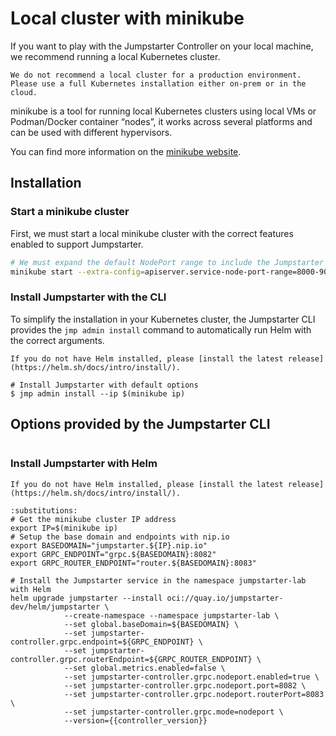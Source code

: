 # Local cluster with minikube

If you want to play with the Jumpstarter Controller on your local machine,
we recommend running a local Kubernetes cluster.

```{warning}
We do not recommend a local cluster for a production environment.
Please use a full Kubernetes installation either on-prem or in the cloud.
```

minikube is a tool for running local Kubernetes clusters using local VMs or Podman/Docker container “nodes”,
it works across several platforms and can be used with different hypervisors.

You can find more information on the [minikube website](https://minikube.sigs.k8s.io/docs/start/).

## Installation

### Start a minikube cluster

First, we must start a local minikube cluster with the correct features enabled to support Jumpstarter.

```bash
# We must expand the default NodePort range to include the Jumpstarter ports
minikube start --extra-config=apiserver.service-node-port-range=8000-9000
```

### Install Jumpstarter with the CLI

To simplify the installation in your Kubernetes cluster, the Jumpstarter CLI
provides the `jmp admin install` command to automatically run Helm with the
correct arguments.

```{tip}
If you do not have Helm installed, please [install the latest release](https://helm.sh/docs/intro/install/).
```

```
# Install Jumpstarter with default options
$ jmp admin install --ip $(minikube ip)
```

## Options provided by the Jumpstarter CLI

```{command-output} jmp admin install --help
```

### Install Jumpstarter with Helm

```{tip}
If you do not have Helm installed, please [install the latest release](https://helm.sh/docs/intro/install/).
```

```{code-block} bash
:substitutions:
# Get the minikube cluster IP address
export IP=$(minikube ip)
# Setup the base domain and endpoints with nip.io
export BASEDOMAIN="jumpstarter.${IP}.nip.io"
export GRPC_ENDPOINT="grpc.${BASEDOMAIN}:8082"
export GRPC_ROUTER_ENDPOINT="router.${BASEDOMAIN}:8083"

# Install the Jumpstarter service in the namespace jumpstarter-lab with Helm
helm upgrade jumpstarter --install oci://quay.io/jumpstarter-dev/helm/jumpstarter \
            --create-namespace --namespace jumpstarter-lab \
            --set global.baseDomain=${BASEDOMAIN} \
            --set jumpstarter-controller.grpc.endpoint=${GRPC_ENDPOINT} \
            --set jumpstarter-controller.grpc.routerEndpoint=${GRPC_ROUTER_ENDPOINT} \
            --set global.metrics.enabled=false \
            --set jumpstarter-controller.grpc.nodeport.enabled=true \
            --set jumpstarter-controller.grpc.nodeport.port=8082 \
            --set jumpstarter-controller.grpc.nodeport.routerPort=8083 \
            --set jumpstarter-controller.grpc.mode=nodeport \
            --version={{controller_version}}
```
